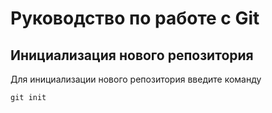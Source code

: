 # Руководство по работе с Git

## Инициализация нового репозитория

Для инициализации нового репозитория введите команду 

```
git init
```
